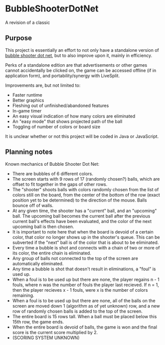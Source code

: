 # BubbleShooterDotNet
A revision of a classic

## Purpose

This project is essentially an effort to not only have a standalone version of [bubble shooter dot net](https://www.bubbleshooter.net), but to also improve upon it, mainly in efficiency. 

Perks of a standalone edition are that advertisements or other games cannot accidentally be clicked on, the game can be accessed offline (if in application form), and portability/synergy with LiveSplit.

Improvements are, but not limited to:
- Faster runtime
- Better graphics
- Fleshing out of unfinished/abandoned features
- In-game timer
- An easy visual indication of how many colors are eliminated
- An "easy mode" that shows projected path of the ball
- Toggling of number of colors or board size

It is unclear whether or not this project will be coded in Java or JavaScript.

## Planning notes

Known mechanics of Bubble Shooter Dot Net:
- There are bubbles of 6 different colors.
- The screen starts with 9 rows of 17 (randomly chosen?) balls, which are offset to fit together in the gaps of other rows.
- The "shooter" shoots balls with colors randomly chosen from the list of colors still on the board, from the center of the bottom of the row (exact position yet to be determined) to the direction of the mouse. Balls bounce off of walls.
- At any given time, the shooter has a "current" ball, and an "upcoming" ball. The upcoming ball becomes the current ball after the previous current ball's effects have been evaluated, and the color of the next upcoming ball is then chosen.
- It is important to note here that when the board is devoid of a certain color, that color no longer shows up in the shooter's queue. This can be subverted if the "next" ball is of the color that is about to be eliminated.
- Every time a bubble is shot and connects with a chain of two or more of its color, the entire chain is eliminated.
- Any group of balls not connected to the top of the screen are automatically eliminated.
- Any time a bubble is shot that doesn't result in eliminations, a "foul" is used up.
- When a foul is to be used up but there are none, the player regains n - 1 fouls, where n was the number of fouls the player last recieved. If n = 1, then the player recieves x - 1 fouls, were x is the number of colors remaining.
- When a foul is to be used up but there are none, all of the balls on the screen are moved down 1 (algorithm as of yet unknown) row, and a new row of randomly chosen balls is added to the top of the screen.
- The entire board is 15 rows tall. When a ball must be placed below this 15th row, the game ends.
- When the entire board is devoid of balls, the game is won and the final score is the current score multiplied by 2.
- (SCORING SYSTEM UNKNOWN)
